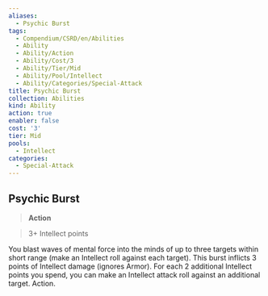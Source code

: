 ```yaml
---
aliases:
  - Psychic Burst
tags:
  - Compendium/CSRD/en/Abilities
  - Ability
  - Ability/Action
  - Ability/Cost/3
  - Ability/Tier/Mid
  - Ability/Pool/Intellect
  - Ability/Categories/Special-Attack
title: Psychic Burst
collection: Abilities
kind: Ability
action: true
enabler: false
cost: '3'
tier: Mid
pools:
  - Intellect
categories:
  - Special-Attack
---
```

## Psychic Burst    
>**Action**    
>3+ Intellect points  
    
You blast waves of mental force into the minds of up to three targets within short range (make an Intellect roll against each target). This burst inflicts 3 points of Intellect damage (ignores Armor). For each 2 additional Intellect points you spend, you can make an Intellect attack roll against an additional target. Action.